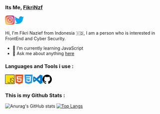 ### Its Me, [FikriNzf](https://github.com/fikrinzf)

<img src= "assets/instagram.png" width="30" align="left"/>
<img src= "assets/twitter.png" width="30" align="left"/>

<br/>
<br/>


Hi, I'm Fikri Nazief from Indonesia 🇮🇩, I am a person who is interested in FrontEnd and Cyber Security.

- 🌱 I’m currently learning JavaScript
- 💬 Ask me about anything [here](https://github.com/fikrinzf/fikrinzf/issues)


### Languages and Tools i use : 
<img src= "assets/js.png" width="30" align="left"/>
<img src= "assets/html-5.png" width="30" align="left"/>
<img src= "assets/css-3.png" width="30" align="left"/>
<img src= "assets/visual-studio-code.png" width="30" align="left"/>
<img src= "assets/github.svg" width="30" align="left"/>

<br/>
<br/>

### This is my Github Stats :
![Anurag's GitHub stats](https://github-readme-stats.vercel.app/api?username=fikrinzf&show_icons=true&theme=cobalt&hide=prs,issues)
[![Top Langs](https://github-readme-stats.vercel.app/api/top-langs/?username=fikrinzf&layout=compact&theme=cobalt)](https://github.com/fikrinzf/github-readme-stats)


